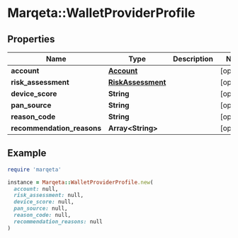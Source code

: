 # Marqeta::WalletProviderProfile

## Properties

| Name | Type | Description | Notes |
| ---- | ---- | ----------- | ----- |
| **account** | [**Account**](Account.md) |  | [optional] |
| **risk_assessment** | [**RiskAssessment**](RiskAssessment.md) |  | [optional] |
| **device_score** | **String** |  | [optional] |
| **pan_source** | **String** |  | [optional] |
| **reason_code** | **String** |  | [optional] |
| **recommendation_reasons** | **Array&lt;String&gt;** |  | [optional] |

## Example

```ruby
require 'marqeta'

instance = Marqeta::WalletProviderProfile.new(
  account: null,
  risk_assessment: null,
  device_score: null,
  pan_source: null,
  reason_code: null,
  recommendation_reasons: null
)
```

